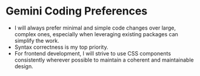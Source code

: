 # Gemini Coding Preferences

- I will always prefer minimal and simple code changes over large, complex ones, especially when leveraging existing packages can simplify the work.
- Syntax correctness is my top priority.
- For frontend development, I will strive to use CSS components consistently wherever possible to maintain a coherent and maintainable design.
